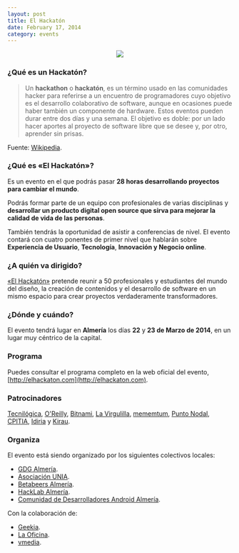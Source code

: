 ```yaml
---
layout: post
title: El Hackatón
date: February 17, 2014
category: events
---
```


<p align="center">
  <a href="http://elhackaton.com"><img src="http://josejuansanchez.github.io/images/logo_elhackaton.png" /></a>
</p>

### ¿Qué es un Hackatón?

> Un **hackathon** o **hackatón**, es un término usado en las comunidades hacker para referirse a un encuentro de programadores cuyo objetivo es el desarrollo colaborativo de software, aunque en ocasiones puede haber también un componente de hardware. Estos eventos pueden durar entre dos días y una semana. El objetivo es doble: por un lado hacer aportes al proyecto de software libre que se desee y, por otro, aprender sin prisas.

Fuente: [Wikipedia](http://es.wikipedia.org/wiki/Hackathon).

### ¿Qué es &laquo;El Hackatón&raquo;?

Es un evento en el que podrás pasar **28 horas desarrollando proyectos para cambiar el mundo**.

Podrás formar parte de un equipo con profesionales de varias disciplinas y **desarrollar un producto digital open source que sirva para mejorar la calidad de vida de las personas**.

También tendrás la oportunidad de asistir a conferencias de nivel. El evento contará con cuatro ponentes de primer nivel que hablarán sobre **Experiencia de Usuario**, **Tecnología**, **Innovación y Negocio online**.

### ¿A quién va dirigido?

[&laquo;El Hackatón&raquo;](http://elhackaton.com) pretende reunir a 50 profesionales y estudiantes del mundo del diseño, la creación de contenidos y el desarrollo de software en un mismo espacio para crear proyectos verdaderamente transformadores.

### ¿Dónde y cuándo?

El evento tendrá lugar en **Almería** los días **22** y **23 de Marzo de 2014**, en un lugar muy céntrico de la capital.

### Programa

Puedes consultar el programa completo en la web oficial del evento, [http://elhackaton.com](http://elhackaton.com).

### Patrocinadores

[Tecnilógica](http://tecnilogica.com/), [O'Reilly](http://www.oreilly.com), [Bitnami](http://bitnami.com), [La Virgulilla](https://twitter.com/lavirgulillaes/), [mememtum](http://mememtum.com), [Punto Nodal](http://www.linkedin.com/company/soloraf---punto-nodal-s.l./products?trk=top_nav_products), [CPITIA](http://www.cpitia.org), [Idiria](http://www.idiria.com) y [Kirau](http://kirau.com).

### Organiza

El evento está siendo organizado por los siguientes colectivos locales: 
- [GDG Almería](https://plus.google.com/100779332357161488372/posts).
- [Asociación UNIA](http://unia.ual.es).
- [Betabeers Almería](http://betabeers.com/community/betabeers-almeria-25/).
- [HackLab Almería](http://hacklabalmeria.net). 
- [Comunidad de Desarrolladores Android Almería](https://plus.google.com/u/0/communities/105420979515011141876).

Con la colaboración de: 
- [Geekia](http://www.geekia.es). 
- [La Oficina](http://laoficinacultural.org).
- [vmedia](http://www.vmedia.es).

